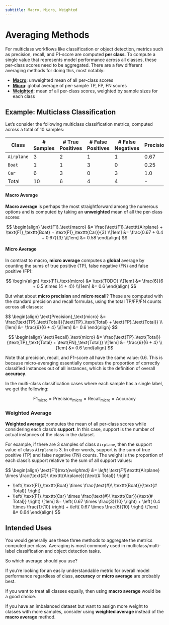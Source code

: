 ```yaml
---
subtitle: Macro, Micro, Weighted
---
```


# Averaging Methods

For multiclass workflows like classification or object detection, metrics such as precision, recall, and F1-score are
computed **per class**. To compute a single value that represents model performance across all classes, these per-class
scores need to be aggregated. There are a few different averaging methods for doing this, most notably:

- [**Macro**](#macro-average): unweighted mean of all per-class scores
- [**Micro**](#micro-average): global average of per-sample TP, FP, FN scores
- [**Weighted**](#weighted-average): mean of all per-class scores, weighted by sample sizes for each class

## Example: Multiclass Classification

Let’s consider the following multiclass classification metrics, computed across a total of 10 samples:

| Class | # Samples | # True Positives  | # False Positives | # False Negatives | Precision | Recall | F1-score |
| --- | --- | --- | --- | --- | --- | --- | --- |
| `Airplane` | 3 | 2 | 1 | 1 | 0.67 | 0.67 | 0.67 |
| `Boat` | 1 | 1 | 3 | 0 | 0.25 | 1.0 | 0.4 |
| `Car` | 6 | 3 | 0 | 3 | 1.0 | 0.5 | 0.67 |
| Total | 10 | 6 | 4 | 4 | - | - | - |


#### Macro Average

**Macro average** is perhaps the most straightforward among the numerous options and is computed by taking an
**unweighted** mean of all the per-class scores:

$$
\begin{align}
\text{F1}_\text{macro} &= \frac{\text{F1}_\texttt{Airplane} + \text{F1}_\texttt{Boat} + \text{F1}_\texttt{Car}}{3} \\[1em]
&= \frac{0.67 + 0.4 + 0.67}{3} \\[1em]
&= 0.58
\end{align}
$$

#### Micro Average

In contrast to macro, **micro average** computes a **global** average by counting the sums of true positive (TP), false
negative (FN) and false positive (FP):

$$
\begin{align}
\text{F1}_\text{micro} &= \text{TODO} \\[1em]
&= \frac{6}{6 + 0.5 \times (4 + 4)} \\[1em]
&= 0.6
\end{align}
$$

But what about **micro precision** and **micro recall**? These are computed with the standard precision and recall
formulas, using the total TP/FP/FN counts across all classes:

<div class="grid" markdown>
$$
\begin{align}
\text{Precision}_\text{micro} &= \frac{\text{TP}_\text{Total}}{\text{TP}_\text{Total} + \text{FP}_\text{Total}} \\[1em]
&= \frac{6}{6 + 4} \\[1em]
&= 0.6
\end{align}
$$

$$
\begin{align}
\text{Recall}_\text{micro} &= \frac{\text{TP}_\text{Total}}{\text{TP}_\text{Total} + \text{FN}_\text{Total}} \\[1em]
&= \frac{6}{6 + 4} \\[1em]
&= 0.6
\end{align}
$$
</div>

Note that precision, recall, and F1-score all have the same value: $0.6$. This is because micro-averaging essentially
computes the proportion of correctly classified instances out of all instances, which is the definition of overall
**accuracy**.

In the multi-class classification cases where each sample has a single label, we get the following:

$$
\text{F1}_\text{micro} = \text{Precision}_\text{micro} = \text{Recall}_\text{micro} = \text{Accuracy}
$$

### Weighted Average

**Weighted average** computes the mean of all per-class scores while considering each class’s **support**. In this case,
support is the number of actual instances of the class in the dataset.

For example, if there are 3 samples of class `Airplane`, then the support value of class `Airplane` is 3. In other
words, support is the sum of true positive (TP) and false negative (FN) counts. The weight is the proportion of each
class’s support relative to the sum of all support values:

$$
\begin{align}
\text{F1}_\text{weighted} &= \left( \text{F1}_\texttt{Airplane} \times \frac{\text{#}\ \texttt{Airplane}}{\text{# Total}} \right)
+ \left( \text{F1}_\texttt{Boat} \times \frac{\text{#}\ \texttt{Boat}}{\text{# Total}} \right)
+ \left( \text{F1}_\texttt{Car} \times \frac{\text{#}\ \texttt{Car}}{\text{# Total}} \right) \\[1em]
&= \left( 0.67 \times \frac{3}{10} \right) + \left( 0.4 \times \frac{1}{10} \right) + \left( 0.67 \times \frac{6}{10} \right) \\[1em]
&= 0.64
\end{align}
$$



## Intended Uses

You would generally use these three methods to aggregate the metrics computed per class. Averaging is most commonly used
in multiclass/multi-label classification and object detection tasks.

So which average should you use?

If you’re looking for an easily understandable metric for overall model performance regardless of class, **accuracy** or
**micro average** are probably best.

If you want to treat all classes equally, then using **macro average** would be a good choice.

If you have an imbalanced dataset but want to assign more weight to classes with more samples, consider using
**weighted average** instead of the **macro average** method.
